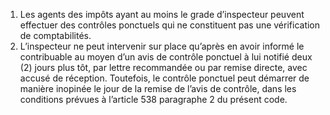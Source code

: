 1) Les agents des impôts ayant au moins le grade d’inspecteur peuvent effectuer des contrôles ponctuels qui ne constituent pas une vérification de comptabilités.
2) L’inspecteur ne peut intervenir sur place qu’après en avoir informé le contribuable au moyen d’un avis de contrôle ponctuel à lui notifié deux (2) jours plus tôt, par lettre recommandée ou par remise directe, avec accusé de réception.
Toutefois, le contrôle ponctuel peut démarrer de manière inopinée le jour de la remise de l’avis de contrôle, dans les conditions prévues à l’article 538 paragraphe 2 du présent code.